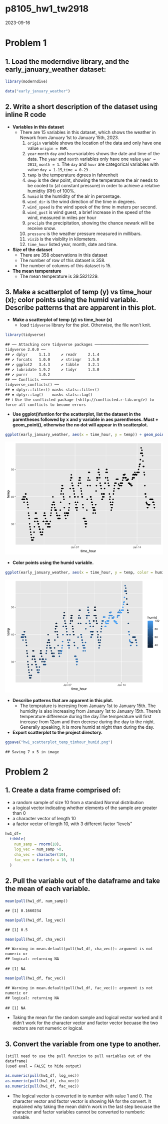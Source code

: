 p8105_hw1_tw2918
================
2023-09-16

# Problem 1

## 1. Load the moderndive library, and the early_january_weather dataset:

``` r
library(moderndive)
```

``` r
data("early_january_weather")
```

## 2. Write a short description of the dataset using inline R code

- **Variables in this dataset**
  - There are 15 variables in this dataset, which shows the weather in
    Newark from January 1st to January 15th, 2023.
    1.  `origin` variable shows the location of the data and only have
        one value `origin = EWR`.
    2.  `year` `month` `day` and `hour`variables shows the date and time
        of the data. The `year` and `month` variables only have one
        value `year = 2013`, `month = 1`. The `day` and `hour` are
        categorical variables with value `day = 1-15`,`time = 0-23` .
    3.  `temp` is the temperature dgrees in fahrenheit
    4.  `dewp` is the dew point, showing the temperature the air needs
        to be cooled to (at constant pressure) in order to achieve a
        relative humidity (RH) of 100%.
    5.  `humid` is the humidity of the air in percentage.
    6.  `wind_dir` is the wind direction of the time in degrees.
    7.  `wind_speed` is the wind speek of the time in meters per second.
    8.  `wind_gust` is wind guest, a brief increase in the speed of the
        wind, measured in miles per hour
    9.  `precip`is the precipitation, showing the chance newark will be
        receive snow.
    10. `pressure` is the weather pressure measured in millibars.
    11. `visib` is the visiblity in kilometers.
    12. `time_hour` listed year, month, date and time.
- **Size of the dataset**
  - There are 358 observations in this dataset
  - The number of row of this dataset is 358.
  - The number of columns of this dataset is 15.
- **The mean temperature**
  - The mean temperature is 39.5821229.

## 3. Make a scatterplot of temp (y) vs time_hour (x); color points using the humid variable. Describe patterns that are apparent in this plot.

- **Make a scatterplot of temp (y) vs time_hour (x)**
  - load `tidyverse` library for the plot. Otherwise, the file won’t
    knit.

``` r
library(tidyverse)
```

    ## ── Attaching core tidyverse packages ──────────────────────── tidyverse 2.0.0 ──
    ## ✔ dplyr     1.1.3     ✔ readr     2.1.4
    ## ✔ forcats   1.0.0     ✔ stringr   1.5.0
    ## ✔ ggplot2   3.4.3     ✔ tibble    3.2.1
    ## ✔ lubridate 1.9.2     ✔ tidyr     1.3.0
    ## ✔ purrr     1.0.2     
    ## ── Conflicts ────────────────────────────────────────── tidyverse_conflicts() ──
    ## ✖ dplyr::filter() masks stats::filter()
    ## ✖ dplyr::lag()    masks stats::lag()
    ## ℹ Use the conflicted package (<http://conflicted.r-lib.org/>) to force all conflicts to become errors

- **Use ggplot()funtion for the scatterplot, list the dataset in the
  parentheses followed by x and y variable in aes parentheses. Must +
  geom_point(), otherwise the no dot will appear in th scatterplot.**

``` r
ggplot(early_january_weather, aes(x = time_hour, y = temp)) + geom_point()
```

![](p8105_hw1_tw2918_files/figure-gfm/unnamed-chunk-4-1.png)<!-- -->

- **Color points using the humid variable.**

``` r
ggplot(early_january_weather, aes(x = time_hour, y = temp, color = humid )) + geom_point()
```

![](p8105_hw1_tw2918_files/figure-gfm/unnamed-chunk-5-1.png)<!-- -->

- **Describe patterns that are apparent in this plot.**
  - The temprature is incresing from January 1st to January 15th. The
    humidity is also increasing from January 1st to January 15th.
    There’s temperature difference during the day.The temperature will
    first increase from 12am and then decrese during the day to the
    night. Generally speaking, it is more humid at night than during the
    day.
- **Export scatterplot to the project directory.**

``` r
ggsave("hw1_scatterplot_temp_timhour_humid.png")
```

    ## Saving 7 x 5 in image

# Problem 2

## 1. Create a data frame comprised of:

- a random sample of size 10 from a standard Normal distribution
- a logical vector indicating whether elements of the sample are greater
  than 0
- a character vector of length 10
- a factor vector of length 10, with 3 different factor “levels”

``` r
hw1_df=
  tibble(
    num_samp = rnorm(10),
    log_vec = num_samp >0,
    cha_vec = character(10),
    fac_vec = factor(x = 10, 3)
  )
```

## 2. Pull the variable out of the dataframe and take the mean of each variable.

``` r
mean(pull(hw1_df, num_samp))
```

    ## [1] 0.1660234

``` r
mean(pull(hw1_df, log_vec))
```

    ## [1] 0.5

``` r
mean(pull(hw1_df, cha_vec))
```

    ## Warning in mean.default(pull(hw1_df, cha_vec)): argument is not numeric or
    ## logical: returning NA

    ## [1] NA

``` r
mean(pull(hw1_df, fac_vec))
```

    ## Warning in mean.default(pull(hw1_df, fac_vec)): argument is not numeric or
    ## logical: returning NA

    ## [1] NA

- Taking the mean for the random sample and logical vector worked and it
  didn’t work for the character vector and factor vector becuase the two
  vectors are not numeric or logical.

## 3. Convert the variable from one type to another.

    (still need to use the pull function to pull variables out of the dataframe)
    (used eval = FALSE to hide output)

``` r
as.numeric(pull(hw1_df, log_vec))
as.numeric(pull(hw1_df, cha_vec))
as.numeric(pull(hw1_df, fac_vec))
```

- The logical vector is converted in to number with value 1 and 0. The
  character vector and factor vector is showing NA for the convert. It
  explained why taking the mean didn’n work in the last step becuase the
  character and factor variables cannot be converted to numberic
  variable.
